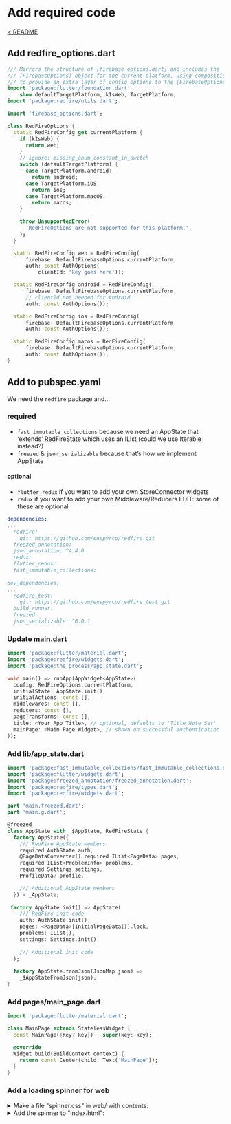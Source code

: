 # Add required code

[< README]

## Add redfire_options.dart

```Dart
/// Mirrors the structure of [firebase_options.dart] and includes the
/// [FirebaseOptions] object for the current platform, using composition
/// to provide an extra layer of config options to the [FirebaseOptions].
import 'package:flutter/foundation.dart'
    show defaultTargetPlatform, kIsWeb, TargetPlatform;
import 'package:redfire/utils.dart';

import 'firebase_options.dart';

class RedFireOptions {
  static RedFireConfig get currentPlatform {
    if (kIsWeb) {
      return web;
    }
    // ignore: missing_enum_constant_in_switch
    switch (defaultTargetPlatform) {
      case TargetPlatform.android:
        return android;
      case TargetPlatform.iOS:
        return ios;
      case TargetPlatform.macOS:
        return macos;
    }

    throw UnsupportedError(
      'RedFireOptions are not supported for this platform.',
    );
  }

  static RedFireConfig web = RedFireConfig(
      firebase: DefaultFirebaseOptions.currentPlatform,
      auth: const AuthOptions(
          clientId: 'key goes here'));

  static RedFireConfig android = RedFireConfig(
      firebase: DefaultFirebaseOptions.currentPlatform,
      // clientId not needed for Android
      auth: const AuthOptions());

  static RedFireConfig ios = RedFireConfig(
      firebase: DefaultFirebaseOptions.currentPlatform,
      auth: const AuthOptions());

  static RedFireConfig macos = RedFireConfig(
      firebase: DefaultFirebaseOptions.currentPlatform,
      auth: const AuthOptions());
}
```

## Add to pubspec.yaml

We need the `redfire` package and...

### required

- `fast_immutable_collections` because we need an AppState that ‘extends’ RedFireState which uses an IList (could we use Iterable instead?)
- `freezed` & `json_serializable` because that’s how we implement AppState

#### optional

- `flutter_redux` if you want to add your own StoreConnector widgets
- `redux` if you want to add your own Middleware/Reducers
EDIT: some of these are optional

```yml
dependencies:
...
  redfire:
    git: https://github.com/enspyrco/redfire.git
  freezed_annotation:
  json_annotation: ^4.4.0
  redux:
  flutter_redux:
  fast_immutable_collections:
 
dev_dependencies:
...
  redfire_test:
    git: https://github.com/enspyrco/redfire_test.git
  build_runner:
  freezed:
  json_serializable: ^6.0.1
```

### Update main.dart

```Dart
import 'package:flutter/material.dart';
import 'package:redfire/widgets.dart';
import 'package:the_process/app_state.dart';

void main() => runApp(AppWidget<AppState>(
  config: RedFireOptions.currentPlatform,
  initialState: AppState.init(),
  initialActions: const [],
  middlewares: const [],
  reducers: const [],
  pageTransforms: const [],
  title: <Your App Title>, // optional, defaults to 'Title Note Set'
  mainPage: <Main Page Widget>, // shown on successful authentication
));
```

### Add lib/app_state.dart

```Dart
import 'package:fast_immutable_collections/fast_immutable_collections.dart';
import 'package:flutter/widgets.dart';
import 'package:freezed_annotation/freezed_annotation.dart';
import 'package:redfire/types.dart';
import 'package:redfire/widgets.dart';

part 'main.freezed.dart';
part 'main.g.dart';

@freezed
class AppState with _$AppState, RedFireState {
  factory AppState({
    /// RedFire AppState members
    required AuthState auth,
    @PageDataConverter() required IList<PageData> pages,
    required IList<ProblemInfo> problems,
    required Settings settings,
    ProfileData? profile,

    /// Additional AppState members
  }) = _AppState;
 
 factory AppState.init() => AppState(
    /// RedFire init code
    auth: AuthState.init(),
    pages: <PageData>[InitialPageData()].lock,
    problems: IList(),
    settings: Settings.init(),
    
    /// Additional init code
  );
 
  factory AppState.fromJson(JsonMap json) =>
    _$AppStateFromJson(json);
}
```

### Add pages/main_page.dart

```Dart
import 'package:flutter/material.dart';

class MainPage extends StatelessWidget {
  const MainPage({Key? key}) : super(key: key);

  @override
  Widget build(BuildContext context) {
    return const Center(child: Text('MainPage'));
  }
}
```

### Add a loading spinner for web

<details>
<summary>Make a file "spinner.css" in web/ with contents:</summary>
<br>

```css
#centerOfScreen {
    position: absolute;
    top: 50%;
    left: 50%;
}
.lds-ellipsis {
  display: inline-block;
  position: relative;
  width: 80px;
  height: 80px;
}
.lds-ellipsis div {
  position: absolute;
  top: 33px;
  width: 13px;
  height: 13px;
  border-radius: 50%;
  background: #999;
  animation-timing-function: cubic-bezier(0, 1, 1, 0);
}
.lds-ellipsis div:nth-child(1) {
  left: 8px;
  animation: lds-ellipsis1 0.6s infinite;
}
.lds-ellipsis div:nth-child(2) {
  left: 8px;
  animation: lds-ellipsis2 0.6s infinite;
}
.lds-ellipsis div:nth-child(3) {
  left: 32px;
  animation: lds-ellipsis2 0.6s infinite;
}
.lds-ellipsis div:nth-child(4) {
  left: 56px;
  animation: lds-ellipsis3 0.6s infinite;
}
@keyframes lds-ellipsis1 {
  0% {
    transform: scale(0);
  }
  100% {
    transform: scale(1);
  }
}
@keyframes lds-ellipsis3 {
  0% {
    transform: scale(1);
  }
  100% {
    transform: scale(0);
  }
}
@keyframes lds-ellipsis2 {
  0% {
    transform: translate(0, 0);
  }
  100% {
    transform: translate(24px, 0);
  }
}
```

</details>

<details>
<summary>Add the spinner to "index.html":</summary>
<br>

In `<head>` add:

```html
<link rel="stylesheet" href="spinner.css">
```

In `<body>` add:

```html
<!-- Add a loading spinner in the center of the screen -->
<div id="centerOfScreen" class="lds-ellipsis"><div></div><div></div><div></div><div></div></div>
```

</details>

[< README]: ../../README.md
